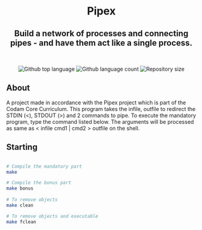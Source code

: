 <h1 align="center">  Pipex </h1>

<h2 align="center">Build a network of processes and connecting pipes - and have them act like a single process.

</h2>
<br>
<p align="center">
<p align="center">

  <img alt="Github top language" src="https://img.shields.io/github/languages/top/yixin1230/Minishell?color=3de069">

  <img alt="Github language count" src="https://img.shields.io/github/languages/count/yixin1230/Minishell?color=3de069">

  <img alt="Repository size" src="https://img.shields.io/github/repo-size/yixin1230/Minishell?color=3de069">


</p>

## About

A project made in accordance with the Pipex project which is part of the Codam Core Curriculum.
This program takes the infile, outfile to redirect the STDIN (<), STDOUT (>) and 2 commands to pipe. To execute the mandatory program, type the command listed below. The arguments will be processed as same as < infile cmd1 | cmd2 > outfile on the shell.

## Starting
```bash

# Compile the mandatory part
make

# Compile the bonus part
make bonus
 
# To remove objects
make clean

# To remove objects and executable
make fclean
```
